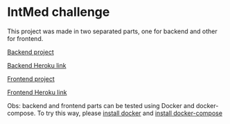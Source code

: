 # IntMed challenge

This project was made in two separated parts, one for backend and other for frontend. 

[Backend project](https://github.com/ThiagoDiasV/silvertec/tree/master/backend)

[Backend Heroku link](https://silvertec.herokuapp.com/)

[Frontend project](https://github.com/ThiagoDiasV/silvertec/tree/master/frontend)

[Frontend Heroku link](https://angularsilvertec.herokuapp.com/)

Obs: backend and frontend parts can be tested using Docker and docker-compose. To try this way, please [install docker](https://docs.docker.com/v17.09/engine/installation/) and [install docker-compose](https://docs.docker.com/compose/install/)
